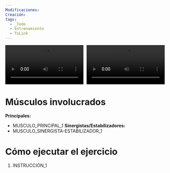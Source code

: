 ```yaml
---
Modificaciones:
Creación:
tags:
  - _Todo
  - Entrenamiento
  - ToLink
---
```


<div style="display: grid; grid-template-columns: 1fr 1fr; gap: 10px; width: 100%;">
  <video src="VIDEO_1" controls style="width: 100%;"></video>
  <video src="VIDEO_2" controls style="width: 100%;"></video>
  <!-- Añade más vídeos duplicando la línea anterior si es necesario -->
</div>

 # Músculos involucrados
**Principales:**
* MUSCULO_PRINCIPAL_1
**Sinergistas/Estabilizadores:**
* MUSCULO_SINERGISTA-ESTABILIZADOR_1
 
 # Cómo ejecutar el ejercicio
1. INSTRUCCIÓN_1